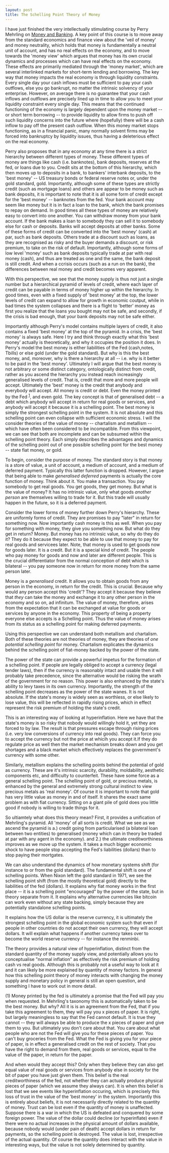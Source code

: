 ```yaml
---
layout: post
title: The Schelling Point Theory of Money
---
```

I have just finished the very intellectually stimulating course by Perry Mehrling on [Money and Banking](https://www.coursera.org/learn/money-banking/home/welcome). A key point of this course is to move away from the standard economics and finance view about the 'veil of money' and money neutrality, which holds that money is fundamentally a neutral unit of account, and has no real effects on the economy, and to move towards the 'money view' which argues that money has its own crucial dynamics and processes which can have real effects on the economy. These effects are primarily mediated through the 'money market', which are several interlinked markets for short-term lending and borrowing. The key way that money impacts the real economy is through liquidity constraints. Every single day your cash inflows must be sufficient to pay your cash outflows, else you go bankrupt, no matter the intrinsic solvency of your enterprise. However, on average there is no guarantee that your cash inflows and outflows are precisely lined up in time to allow you to meet your liquidity constraint every single day. This means that the continued functioning of the economy is largely dependent upon the money market -- or short term borrowing -- to provide liquidity to allow firms to push off such liquidity concerns into the future where (hopefully) there will be a cash inflow to pay off the present cash outflow. When this money market stops functioning, as in a financial panic, many normally solvent firms may be forced into bankruptcy by liquidity issues, thus having a deleterious effect on the real economy. 

Perry also proposes that in any economy at any time there is a strict hierarchy between different types of money. These different types of money are things like cash (i.e. banknotes), bank deposits, reserves at the fed, or loans due to you. Credit sits at the bottom of this hierarchy, which then moves up to deposits in a bank, to bankers' interbank deposits, to the 'best money' -- US treasury bonds or federal reserve notes or, under the gold standard, gold. Importantly, although some of these types are strictly credit (such as mortgage loans) and others are appear to be money such as bank deposits, it is important to note that it is all some form of credit except for the 'best money' -- banknotes from the fed. Your bank account may seem like money but it is in fact a loan to the bank, which the bank promises to repay on demand. In good times all these types of money are relatively easy to convert into one another. You can withdraw money from your bank account. If the bank makes a loan to somebody they can sell it to somebody else for cash or deposits. Banks will accept deposits at other banks. Some of these forms of credit can be converted into the 'best money' (cash) at par, such as bank deposits. Others trade at a discount such as loans, as they are recognised as risky and the buyer demands a discount, or risk premium, to take on the risk of default. Importantly, although some forms of low level 'money' such as bank deposits typically trade at par with real money (cash), and thus are treated as one and the same, the bank deposit is still credit. And when a ccrisis occurs (such as a run on the bank), the differences between real money and credit becomes very apparent.

With this perspective, we see that the money supply is thus not just a single number but a hierarchical pyramid of levels of credit,
where each layer of credit can be payable in terms of money higher up within the hierarchy. In good times, even with a fixed supply of 'best money' at the top, the lower levels of credit can expand to allow for growth in economic coutput, while in bad times the system collapses and there is a flight to 'better' money as first you realize that the loans you bought may not be safe, and secondly, if the crisis is bad enough, that your bank deposits may not be safe either.

Importantly although Perry's model contains multiple layers of credit, it also contains a fixed 'best money' at the top of the pyramid. In a crisis, the 'best money' is always safe. Here I try and think through exactly what this 'best money' actually is theoretically, and why it occupies the position it does. In Perry's model the best money is either liabilities of the Fed (cash,notes, Tbills) or else gold (under the gold standard).  But why is this the best money, and, moreover, why is there a hierarchy at all -- i.e. why is it better to be paid in the 'best money'. Ultimately I will argue that the best money is not arbitrary or some distinct category, ontologically distinct from credit, rather as you ascend the hierarchy you instead reach increasingly generalised levels of credit. That is, credit that more and more people will accept. Ultimately the 'best' money is the credit that anybody and everybody will accept. All money is credit or debt. Even the money printed by the Fed <sup>[1](#myfootnote1)</sup>, and even gold. The key concept is that of generalised debt -- a debt which anybody will accept in return for real goods or services, and anybody will accept it because it is a schelling point. The best money is simply the strongest schelling point in the system. It is not absolute and this schelling point can even collapse with sufficient economic stress. I will the consider theories of the value of money -- chartalism and metallism -- which have often been considered to be incompatible. From this viewpoint, we can see that both are incomplete and can be subsumed within the schelling point theory. Each simply describes the advantages and dynamics of the schelling point out of one possible schelling point for the best money -- state fiat money, or gold.

To begin, consider the purpose of money. The standard story is that money is a store of value, a unit of account, a medium of account, and a medium of deferred payment. Typically this latter function is dropped. However, I argue that being able to make *generalised deferred* payments is actually the core function of money.
Think about it. You make a transaction. You pay somebody to get real goods. You get goods, they get money. But what is the value of money? It has no intrinsic value, only what goods *another person* are themselves willing to trade for it. But this trade will usually happen in the future, so it is a deferred payment.

Consider the lower forms of money further down Perry's hierarchy. These are uniformly forms of credit. They are promises to pay "later" in return for something now. Now importantly cash money is this as well. When you pay for something with money, they give you something now. But what do they get in return?
Money. But money has no intrinsic value, so why do they do it? They do it because they expect to be able to use that money to pay for real goods and servicees later. Note, that money is used to get goods now for goods later. It is a credit. But it is a special kind of credit. The people who pay money for goods and now and later are different people. This is the crucial differentiator from the normal conception of debt which is bilateral -- you pay someone now in return for more money from the same person later.

Money is a *generalised* credit. It allows you to obtain goods from any person in the economy, in return for the credit. This is crucial. Because why would any person accept this 'credit'? They accept it because they believe that *they* can take the money and exchange it to any other person in the economy and so on, ad infinitum.
The value of money, therefore, arises from the expectation that it can be exchanged at value for goods or services by anyone in the economy. This property of being a property everyone else accepts is a Schelling point. Thus the value of money arises from its status as a schelling point for making deferred payments.

Using this perspective we can understand both metallism and chartalism. Both of these theories are not theories of money, they are theories of *one potential schelling point* for money. Chartalism explicates the dynamics behind the schelling point of fiat-money backed by the power of the state.

The power of the state can provide a powerful impetus for the formation of a schelling point. If people are legally obliged to accept a currency (legal tender laws), then if the currency is reasonably intact and usable then it will probably take precedence, since the alternative would be risking the wrath of the government for no reason.
This power is also enhanced by the state's ability to levy taxes in its own currency. Importantly, the strength of the schelling point decreases as the power of the state wanes. It is not absolute. If the state's money is widely seen as worthless, or else likely to lose value, this will be reflected in rapidly rising prices, which in effect represent the risk premium of holding the state's credit.

This is an interesting way of looking at hyperinflation. Here we have that the state's money is so risky that nobody would willingly hold it, yet they are forced to by law. The result is that pressures escape through rising prices (i.e. very low conversions of currency into real goods). They can force you to accept the currency but not the price at whicih you accept it.If they do regulate price as well then the market mechanism breaks down and you get shortages and a black market which effectively replaces the government's currency with some other. 

Similarly, metallism explains the schelling points behind the potential of gold as currency. These are it's intrinsic scarcity, durability, moldability, aesthetic components etc, and difficulty to counterfeit. These have some force as a general schelling point.
The schelling point of gold, or precious metals, is enhanced by the general and extremely strong cultural instinct to view precious metals as 'real money'. Of course it is important to note that gold has very little value as money in and of itself. It shares the exact same problem as with fiat currency. Sitting on a giant pile of gold does you little good if nobody is willing to trade things for it. 

So ultiamtely what does this theory mean? First, it provides a unification of Mehrling's pyramid. All 'money' of all sorts is credit. What we see as we ascend the pyramid is a.) credit going from particularised (a bilateral loan between two entities) to generalised (money which can in theory be traded at par with any agent in the economy).
and 2.) the ultimate creditworthiness improves as we move up the system. It takes a much bigger economic shock to have people stop accepting the Fed's liabilities (dollars) than to stop paying their mortgates.

We can also understand the dynamics of how monetary systems shift (for instance to or from the gold standard). The fundamental shift is one of schelling points. When Nixon left the gold standard in 1971, we see the schelling point shift (from the mostly theoretical gold) directly to the liabilities of the fed (dollars).
It explains why fiat money works in the first place -- it is a schelling point "encouraged" by the power of the state, but in theory separate from it. It explains why alternative currencies like bitcoin can work even without any state backing, simply because they are potentially standalone schelling points.

It explains how the US dollar is the reserve currency, it is ultimately the strongest schelling point in the global economic system such that even if people in other countries do not accept their own currency, they will accept dollars. It will explain what happens if another currency takes over to become the world reserve currency -- for instance the renminbi. 

The theory provides a natural view of hyperinflation, distinct from the standard quantity of the money supply view, and potentially allows you to conceptualise "normal inflation" as effectively the risk premium of holding cash vs real goods. Although this is probably not a useful way to look at it and it can likely be more explained by quantity of money factors. In general how this schelling point theory of money interacts with changing the money supply and monetary policy in general is still an open question, and something I have to work out in more detail. 


<a name="myfootnote1">(1)</a>  Money printed by the fed is ultimately a promise that the Fed will pay you when requested. In Mehrling's taxonomy this is automatically taken to be the best money. But why? All it is is an agreement from the Fed, that if you take this agreement to them, they will pay you x pieces of paper. It is right, but largely meaningless to say that the Fed cannot default. It is true they cannot -- they will always be able to produce the x pieces of paper and give them to you. But ultimately you don't care about that. You care about what people who are not the Fed will give you for these pieces of paper. You can't buy groceries from the Fed. What the Fed is giving you for your piece of paper, is in effect a generalised credit on the rest of society. That you have the right to demand from them, real goods or services, equal to the value of the paper, in return for the paper.

And when would they accept this? Only when they believe they can also get equal value of real goods or services from anybody else in society for the bit of paper you have just given them. This belief is the real creditworthiness of the fed, not whether they can actually produce physical pieces of paper (which we assume they always can).
It is when this belief is lost that we see events like hyperinflation occuring, which is precisely this loss of trust in the value of the 'best money' in the system.
Importantly this is entirely about beliefs, it is not necessarily directly related to the quantity of money.  Trust can be lost even if the quantity of money is unaffected. Suppose there is a war in which the US is defeated and conquered by some foreign power. The value of the dollar could decline (or hyperinflate) even if there were no actual increases in the physical amount of dollars available, because nobody would (under pain of death) accept dollars in return for payments, so the schelling point is destroyed. The value is lost, irrespective of the actual quantity. Of course the quantity does interact with the value in interesting ways, but the value is not solely determined by quantity. 
